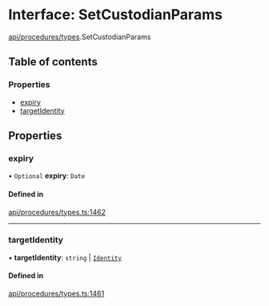 # Interface: SetCustodianParams

[api/procedures/types](../wiki/api.procedures.types).SetCustodianParams

## Table of contents

### Properties

- [expiry](../wiki/api.procedures.types.SetCustodianParams#expiry)
- [targetIdentity](../wiki/api.procedures.types.SetCustodianParams#targetidentity)

## Properties

### expiry

• `Optional` **expiry**: `Date`

#### Defined in

[api/procedures/types.ts:1462](https://github.com/PolymeshAssociation/polymesh-sdk/blob/fe2e6dd1/src/api/procedures/types.ts#L1462)

___

### targetIdentity

• **targetIdentity**: `string` \| [`Identity`](../wiki/api.entities.Identity.Identity)

#### Defined in

[api/procedures/types.ts:1461](https://github.com/PolymeshAssociation/polymesh-sdk/blob/fe2e6dd1/src/api/procedures/types.ts#L1461)
